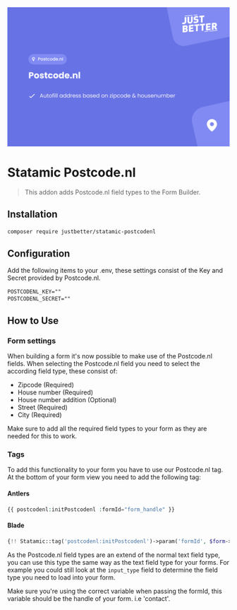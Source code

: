 <a href="https://github.com/justbetter/statamic-postcodenl" title="JustBetter">
    <img src="./art/banner.png" alt="Banner">
</a>

# Statamic Postcode.nl

> This addon adds Postcode.nl field types to the Form Builder.

## Installation

``` bash
composer require justbetter/statamic-postcodenl
```

## Configuration

Add the following items to your .env, these settings consist of the Key and Secret provided by Postcode.nl.

``` dotenv
POSTCODENL_KEY=""
POSTCODENL_SECRET=""
```

## How to Use

### Form settings

When building a form it's now possible to make use of the Postcode.nl fields.
When selecting the Postcode.nl field you need to select the according field type, these consist of:

- Zipcode (Required)
- House number (Required)
- House number addition (Optional)
- Street (Required)
- City (Required)


Make sure to add all the required field types to your form as they are needed for this to work.

### Tags

To add this functionality to your form you have to use our Postcode.nl tag.
At the bottom of your form view you need to add the following tag:

#### Antlers
``` php
{{ postcodenl:initPostcodenl :formId="form_handle" }}
```
#### Blade
``` php
{!! Statamic::tag('postcodenl:initPostcodenl')->param('formId', $form->handle)->fetch() !!}
```

As the Postcode.nl field types are an extend of the normal text field type, you can use this type the same way as the text field type for your forms.
For example you could still look at the `input_type` field to determine the field type you need to load into your form.

Make sure you're using the correct variable when passing the formId, this variable should be the handle of your form. i.e 'contact'.
